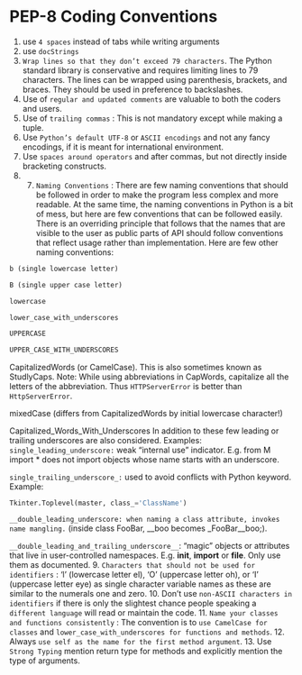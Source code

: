 # PEP-8 Coding Conventions
1. use `4 spaces` instead of tabs while writing arguments
2. use `docStrings`
3. `Wrap lines so that they don’t exceed 79 characters`. The Python standard library is conservative and requires limiting lines to 79 characters. The lines can be wrapped using parenthesis, brackets, and braces. They should be used in preference to backslashes.
4.  Use of `regular and updated comments` are valuable to both the coders and users.
5. Use of `trailing commas` : This is not mandatory except while making a tuple.
6. Use `Python’s default UTF-8` or `ASCII encodings` and not any fancy encodings, if it is meant for international environment.
7. Use `spaces around operators` and after commas, but not directly inside bracketing constructs.
8. 7. `Naming Conventions` : There are few naming conventions that should be followed in order to make the program less complex and more readable. At the same time, the naming conventions in Python is a bit of mess, but here are few conventions that can be followed easily.
There is an overriding principle that follows that the names that are visible to the user as public parts of API should follow conventions that reflect usage rather than implementation.
Here are few other naming conventions:
``` python
b (single lowercase letter)

B (single upper case letter)

lowercase

lower_case_with_underscores

UPPERCASE

UPPER_CASE_WITH_UNDERSCORES
```
CapitalizedWords (or CamelCase). This is also sometimes known as StudlyCaps.
Note: While using abbreviations in CapWords, capitalize all the letters 
of the abbreviation. Thus `HTTPServerError` is better than `HttpServerError`.

mixedCase (differs from CapitalizedWords by initial lowercase character!)

Capitalized_Words_With_Underscores
In addition to these few leading or trailing underscores are also considered.
Examples:
`single_leading_underscore:` weak “internal use” indicator. E.g. from M import * does not import objects whose name starts with an underscore.

`single_trailing_underscore_:` used to avoid conflicts with Python keyword.
Example:
```python
Tkinter.Toplevel(master, class_='ClassName')
```
`__double_leading_underscore: when naming a class attribute, invokes name mangling.`
(inside class FooBar, __boo becomes _FooBar__boo;).

`__double_leading_and_trailing_underscore__`: “magic” objects or attributes that live in user-controlled namespaces. E.g. __init__, __import__ or __file__. Only use them as documented.
9. `Characters that should not be used for identifiers` : ‘l’ (lowercase letter el), ‘O’ (uppercase letter oh), or ‘I’ (uppercase letter eye) as single character variable names as these are similar to the numerals one and zero.
10. Don’t use `non-ASCII characters in identifiers` if there is only the slightest chance people speaking a `different language` will read or maintain the code.
11. `Name your classes and functions consistently` : The convention is to `use CamelCase for classes` and `lower_case_with_underscores for functions and methods`. 
12. Always `use self as the name for the first method argument`.
13. Use `Strong Typing` mention return type for methods and explicitly mention the type of arguments.


